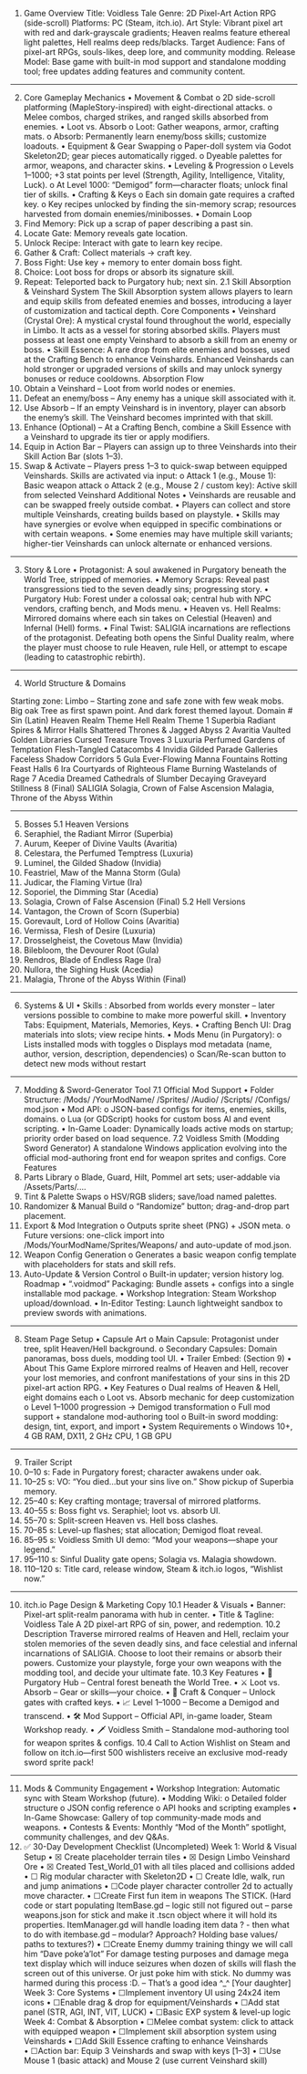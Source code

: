 1. Game Overview
Title: Voidless Tale
Genre: 2D Pixel-Art Action RPG (side-scroll)
Platforms: PC (Steam, itch.io).
Art Style: Vibrant pixel art with red and dark-grayscale gradients; Heaven realms feature ethereal light palettes, Hell realms deep reds/blacks.
Target Audience: Fans of pixel-art RPGs, souls-likes, deep lore, and community modding.
Release Model: Base game with built-in mod support and standalone modding tool; free updates adding features and community content.
________________________________________
2. Core Gameplay Mechanics
•	Movement & Combat
o	2D side-scroll platforming (MapleStory-inspired) with eight-directional attacks.
o	Melee combos, charged strikes, and ranged skills absorbed from enemies.
•	Loot vs. Absorb
o	Loot: Gather weapons, armor, crafting mats.
o	Absorb: Permanently learn enemy/boss skills; customize loadouts.
•	Equipment & Gear Swapping
o	Paper-doll system via Godot Skeleton2D; gear pieces automatically rigged.
o	Dyeable palettes for armor, weapons, and character skins.
•	Leveling & Progression
o	Levels 1–1000; +3 stat points per level (Strength, Agility, Intelligence, Vitality, Luck).
o	At Level 1000: “Demigod” form—character floats; unlock final tier of skills.
•	Crafting & Keys
o	Each sin domain gate requires a crafted key.
o	Key recipes unlocked by finding the sin-memory scrap; resources harvested from domain enemies/minibosses.
•	Domain Loop
1.	Find Memory: Pick up a scrap of paper describing a past sin.
2.	Locate Gate: Memory reveals gate location.
3.	Unlock Recipe: Interact with gate to learn key recipe.
4.	Gather & Craft: Collect materials → craft key.
5.	Boss Fight: Use key + memory to enter domain boss fight.
6.	Choice: Loot boss for drops or absorb its signature skill.
7.	Repeat: Teleported back to Purgatory hub; next sin.
2.1 Skill Absorption & Veinshard System
The Skill Absorption system allows players to learn and equip skills from defeated enemies and bosses, introducing a layer of customization and tactical depth.
Core Components
•	Veinshard (Crystal Ore):
A mystical crystal found throughout the world, especially in Limbo. It acts as a vessel for storing absorbed skills. Players must possess at least one empty Veinshard to absorb a skill from an enemy or boss.
•	Skill Essence:
A rare drop from elite enemies and bosses, used at the Crafting Bench to enhance Veinshards. Enhanced Veinshards can hold stronger or upgraded versions of skills and may unlock synergy bonuses or reduce cooldowns.
Absorption Flow
1.	Obtain a Veinshard – Loot from world nodes or enemies.
2.	Defeat an enemy/boss – Any enemy has a unique skill associated with it.
3.	Use Absorb – If an empty Veinshard is in inventory, player can absorb the enemy’s skill. The Veinshard becomes imprinted with that skill.
4.	Enhance (Optional) – At a Crafting Bench, combine a Skill Essence with a Veinshard to upgrade its tier or apply modifiers.
5.	Equip in Action Bar – Players can assign up to three Veinshards into their Skill Action Bar (slots 1–3).
6.	Swap & Activate – Players press 1–3 to quick-swap between equipped Veinshards. Skills are activated via input:
o	Attack 1 (e.g., Mouse 1): Basic weapon attack
o	Attack 2 (e.g., Mouse 2 / custom key): Active skill from selected Veinshard
Additional Notes
•	Veinshards are reusable and can be swapped freely outside combat.
•	Players can collect and store multiple Veinshards, creating builds based on playstyle.
•	Skills may have synergies or evolve when equipped in specific combinations or with certain weapons.
•	Some enemies may have multiple skill variants; higher-tier Veinshards can unlock alternate or enhanced versions.

________________________________________
3. Story & Lore
•	Protagonist: A soul awakened in Purgatory beneath the World Tree, stripped of memories.
•	Memory Scraps: Reveal past transgressions tied to the seven deadly sins; progressing story.
•	Purgatory Hub: Forest under a colossal oak; central hub with NPC vendors, crafting bench, and Mods menu.
•	Heaven vs. Hell Realms: Mirrored domains where each sin takes on Celestial (Heaven) and Infernal (Hell) forms.
•	Final Twist: SALIGIA incarnations are reflections of the protagonist. Defeating both opens the Sinful Duality realm, where the player must choose to rule Heaven, rule Hell, or attempt to escape (leading to catastrophic rebirth).
________________________________________
4. World Structure & Domains

Starting zone:
Limbo – Starting zone and safe zone with few weak mobs. Big oak Tree as first spawn point. And dark forest themed layout.
Domain #	Sin (Latin)	Heaven Realm Theme	Hell Realm Theme
1	Superbia	Radiant Spires & Mirror Halls	Shattered Thrones & Jagged Abyss
2	Avaritia	Vaulted Golden Libraries	Cursed Treasure Troves
3	Luxuria	Perfumed Gardens of Temptation	Flesh-Tangled Catacombs
4	Invidia	Gilded Parade Galleries	Faceless Shadow Corridors
5	Gula	Ever-Flowing Manna Fountains	Rotting Feast Halls
6	Ira	Courtyards of Righteous Flame	Burning Wastelands of Rage
7	Acedia	Dreamed Cathedrals of Slumber	Decaying Graveyard Stillness
8 (Final)	SALIGIA	Solagia, Crown of False Ascension	Malagia, Throne of the Abyss Within
________________________________________
5. Bosses
5.1 Heaven Versions
1.	Seraphiel, the Radiant Mirror (Superbia)
2.	Aurum, Keeper of Divine Vaults (Avaritia)
3.	Celestara, the Perfumed Temptress (Luxuria)
4.	Luminel, the Gilded Shadow (Invidia)
5.	Feastriel, Maw of the Manna Storm (Gula)
6.	Judicar, the Flaming Virtue (Ira)
7.	Soporiel, the Dimming Star (Acedia)
8.	Solagia, Crown of False Ascension (Final)
5.2 Hell Versions
1.	Vantagon, the Crown of Scorn (Superbia)
2.	Gorevault, Lord of Hollow Coins (Avaritia)
3.	Vermissa, Flesh of Desire (Luxuria)
4.	Drosselgheist, the Covetous Maw (Invidia)
5.	Bilebloom, the Devourer Root (Gula)
6.	Rendros, Blade of Endless Rage (Ira)
7.	Nullora, the Sighing Husk (Acedia)
8.	Malagia, Throne of the Abyss Within (Final)
________________________________________
6. Systems & UI
•	Skills : Absorbed from worlds every monster – later versions possible to combine to make more powerful skill.
•	Inventory Tabs: Equipment, Materials, Memories, Keys.
•	Crafting Bench UI: Drag materials into slots; view recipe hints.
•	Mods Menu (in Purgatory):
o	Lists installed mods with toggles
o	Displays mod metadata (name, author, version, description, dependencies)
o	Scan/Re-scan button to detect new mods without restart
________________________________________
7. Modding & Sword-Generator Tool
7.1 Official Mod Support
•	Folder Structure:
/Mods/
  /YourModName/
    /Sprites/
    /Audio/
    /Scripts/
    /Configs/
    mod.json
•	Mod API:
o	JSON-based configs for items, enemies, skills, domains.
o	Lua (or GDScript) hooks for custom boss AI and event scripting.
•	In-Game Loader: Dynamically loads active mods on startup; priority order based on load sequence.
7.2 Voidless Smith (Modding Sword Generator)
A standalone Windows application evolving into the official mod-authoring front end for weapon sprites and configs.
Core Features
1.	Parts Library
o	Blade, Guard, Hilt, Pommel art sets; user-addable via <App>/Assets/Parts/....
2.	Tint & Palette Swaps
o	HSV/RGB sliders; save/load named palettes.
3.	Randomizer & Manual Build
o	“Randomize” button; drag-and-drop part placement.
4.	Export & Mod Integration
o	Outputs sprite sheet (PNG) + JSON meta.
o	Future versions: one-click import into /Mods/YourModName/Sprites/Weapons/ and auto-update of mod.json.
5.	Weapon Config Generation
o	Generates a basic weapon config template with placeholders for stats and skill refs.
6.	Auto-Update & Version Control
o	Built-in updater; version history log.
Roadmap
•	“.voidmod” Packaging: Bundle assets + configs into a single installable mod package.
•	Workshop Integration: Steam Workshop upload/download.
•	In-Editor Testing: Launch lightweight sandbox to preview swords with animations.
________________________________________
8. Steam Page Setup
•	Capsule Art
o	Main Capsule: Protagonist under tree, split Heaven/Hell background.
o	Secondary Capsules: Domain panoramas, boss duels, modding tool UI.
•	Trailer Embed: (Section 9)
•	About This Game
Explore mirrored realms of Heaven and Hell, recover your lost memories, and confront manifestations of your sins in this 2D pixel-art action RPG.
•	Key Features
o	Dual realms of Heaven & Hell, eight domains each
o	Loot vs. Absorb mechanic for deep customization
o	Level 1–1000 progression → Demigod transformation
o	Full mod support + standalone mod-authoring tool
o	Built-in sword modding: design, tint, export, and import
•	System Requirements
o	Windows 10+, 4 GB RAM, DX11, 2 GHz CPU, 1 GB GPU
________________________________________
9. Trailer Script
1.	0–10 s: Fade in Purgatory forest; character awakens under oak.
2.	10–25 s: VO: “You died…but your sins live on.” Show pickup of Superbia memory.
3.	25–40 s: Key crafting montage; traversal of mirrored platforms.
4.	40–55 s: Boss fight vs. Seraphiel; loot vs. absorb UI.
5.	55–70 s: Split-screen Heaven vs. Hell boss clashes.
6.	70–85 s: Level-up flashes; stat allocation; Demigod float reveal.
7.	85–95 s: Voidless Smith UI demo: “Mod your weapons—shape your legend.”
8.	95–110 s: Sinful Duality gate opens; Solagia vs. Malagia showdown.
9.	110–120 s: Title card, release window, Steam & itch.io logos, “Wishlist now.”
________________________________________
10. itch.io Page Design & Marketing Copy
10.1 Header & Visuals
•	Banner: Pixel-art split-realm panorama with hub in center.
•	Title & Tagline:
Voidless Tale
A 2D pixel-art RPG of sin, power, and redemption.
10.2 Description
Traverse mirrored realms of Heaven and Hell, reclaim your stolen memories of the seven deadly sins, and face celestial and infernal incarnations of SALIGIA. Choose to loot their remains or absorb their powers. Customize your playstyle, forge your own weapons with the modding tool, and decide your ultimate fate.
10.3 Key Features
•	🌳 Purgatory Hub – Central forest beneath the World Tree.
•	⚔️ Loot vs. Absorb – Gear or skills—your choice.
•	🔑 Craft & Conquer – Unlock gates with crafted keys.
•	📈 Level 1–1000 – Become a Demigod and transcend.
•	🛠️ Mod Support – Official API, in-game loader, Steam Workshop ready.
•	🗡️ Voidless Smith – Standalone mod-authoring tool for weapon sprites & configs.
10.4 Call to Action
Wishlist on Steam and follow on itch.io—first 500 wishlisters receive an exclusive mod-ready sword sprite pack!
________________________________________
11. Mods & Community Engagement
•	Workshop Integration: Automatic sync with Steam Workshop (future).
•	Modding Wiki:
o	Detailed folder structure
o	JSON config reference
o	API hooks and scripting examples
•	In-Game Showcase: Gallery of top community-made mods and weapons.
•	Contests & Events: Monthly “Mod of the Month” spotlight, community challenges, and dev Q&As.
12. ✅ 30-Day Development Checklist (Uncompleted)
Week 1: World & Visual Setup
•	☒ Create placeholder terrain tiles
•	☒ Design Limbo Veinshard Ore
•	☒ Created Test_World_01 with all tiles placed and collisions added
•	☐ Rig modular character with Skeleton2D
•	☐ Create Idle, walk, run and jump animations
•	☐Code player character controller 2d to actually move character.
•	☐Create First fun item in weapons The STICK. (Hard code or start populating ItemBase.gd – logic still not figured out – parse weapons.json for stick and make it .tscn object where it will hold its properties. ItemManager.gd will handle loading item data ?  - then what to do with itembase.gd – modular? Approach? Holding base values/ paths to textures?)
•	☐Create Enemy dummy training thingy we will call him “Dave poke’a’lot” For damage testing purposes and damage mega text display which will induce seizures when dozen of skills will flash the screen out of this universe. Or just poke him with stick. No dummy was harmed during this process :D.   – That’s a good idea ^_^ [Your daughter]
Week 3: Core Systems
•	☐Implement inventory UI using 24x24 item icons
•	☐Enable drag & drop for equipment/Veinshards
•	☐Add stat panel (STR, AGI, INT, VIT, LUCK)
•	☐Basic EXP system & level-up logic
Week 4: Combat & Absorption
•	☐Melee combat system: click to attack with equipped weapon
•	☐Implement skill absorption system using Veinshards
•	☐Add Skill Essence crafting to enhance Veinshards   
•	☐Action bar: Equip 3 Veinshards and swap with keys [1–3]
•	☐Use Mouse 1 (basic attack) and Mouse 2 (use current Veinshard skill)

